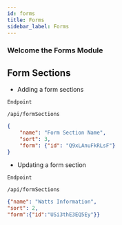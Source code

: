 ```yaml
---
id: forms
title: Forms
sidebar_label: Forms
---
```


### Welcome the Forms Module

## Form Sections

- Adding a form sections

`Endpoint`

```JS
/api/formSections
```

```JSON
{
    "name": "Form Section Name",
    "sort": 3,
    "form": {"id": "Q9xLAnuFkRLsF"}
}
```

- Updating a form section

`Endpoint`

```JS
/api/formSections
```

```JSON
{"name": "Watts Information",
"sort": 2,
"form":{"id":"USi3thE3EQ5Ey"}}
```
